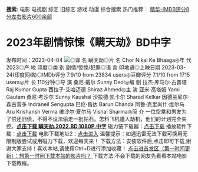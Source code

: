 **搜索:** 电影 电视剧 综艺 旧综艺 游戏 动漫 综合搜索 热门推荐： [精华-IMDB评分8分左右影片600余部](https://www.dytt8.com/html/gndy/jddy/20160320/50510.html)
# 2023年剧情惊悚《瞒天劫》BD中字
发布时间：2023-04-04 
![](https://img9.doubanio.com/view/photo/l_ratio_poster/public/p2889282550.jpg)◎译 名 瞒天劫◎片 名 Chor Nikal Ke Bhaaga◎年 代 2023◎产 地 印度◎类 别 剧情/惊悚/犯罪◎语 言 印地语◎上映日期 2023-03-24(印度网络)◎IMDb评分 7.9/10 from 23834 users◎豆瓣评分 7.1/10 from 1715 users◎片 长 110分钟◎导 演 桑尼·戴尔 Sunny Deol◎编 剧 拉杰·库马尔·古普塔 Raj Kumar Gupta 西拉子·艾哈迈德 Shiraz Ahmed◎主 演 亚米·高塔姆 Yami Gautam 桑尼·考沙尔 Sunny Kaushal 沙拉德·凯卡尔 Sharad Kelkar 因德兰尼尔·森古普多 Indraneil Sengupta 巴伦·昌达 Barun Chanda 阿鲁·克里尚什·维尔马 Aru Krishansh Verma 维沙尔·夏尔马 Vishal Sharma◎简 介 一位空乘和男友为了偿还旧债，不得不设法偷走一批钻石。怎料飞机遭人劫机，他们的计划完全失控。[**点击下载 瞒天劫.2022.BD.1080P.中字**](magnet:?xt=urn:btih:67a0a2698bcf9c6f0292f61a603343fec733468a&dn=%e9%98%b3%e5%85%89%e7%94%b5%e5%bd%b1dy.ygdy8.com.%e7%9e%92%e5%a4%a9%e5%8a%ab.2022.BD.1080P.%e4%b8%ad%e5%ad%97.mkv&tr=udp%3a%2f%2ftracker.opentrackr.org%3a1337%2fannounce&tr=udp%3a%2f%2fexodus.desync.com%3a6969%2fannounce) 磁力链下载器：[点击下载](https://dygod.org/js/bt.htm "qBittorrent") 播放软件下载：[点击下载](https://dygod.org/js/player.htm "PotPlayer") 电影下载地址2：[点击进入](https://dygod.org/ "阳光电影") 温馨提示：如遇迅雷无法下载可换用无限制版尝试或用磁力下载，欢迎每天来！  下载方法：安装软件后,点击即可下载,谢谢大家支持！喜欢本站,请使用Ctrl+D进行添加收藏！ [点击进首发区（第一时间更新）：想第一时间下载本站的影片吗？ ](https://www.ygdy8.net/)下载方法:不会下载的网友先看看本站电影下载教程。